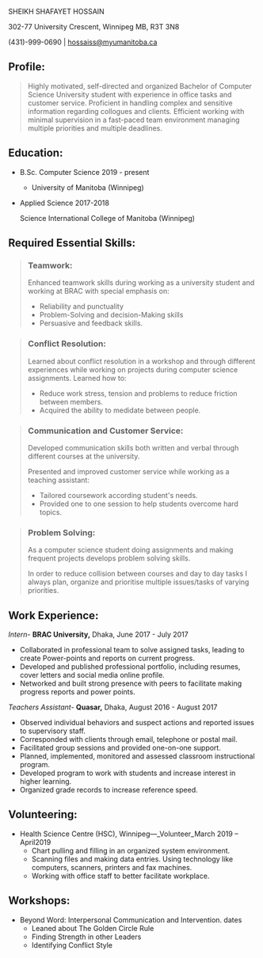 SHEIKH SHAFAYET HOSSAIN

302-77 University Crescent, Winnipeg MB, R3T 3N8

(431)-999-0690 | [hossaiss@myumanitoba.ca](mailto:hossaiss@myumanitoba.ca)

## Profile:

>Highly motivated, self-directed and organized Bachelor of Computer Science University student with experience in office tasks and customer service. Proficient in handling complex and sensitive information regarding collogues and clients. Efficient working with minimal supervision in a fast-paced team environment managing multiple priorities and multiple deadlines.

## Education:

* B.Sc. Computer Science 2019 - present

    * University of Manitoba (Winnipeg)

* Applied Science 2017-2018

    Science International College of Manitoba (Winnipeg)

## Required Essential Skills:

> ### **Teamwork:**
>
>Enhanced teamwork skills during working as a university student and working at BRAC with special emphasis on:
>
>   * Reliability and punctuality
>   *  Problem-Solving and decision-Making skills
>   *  Persuasive and feedback skills.

> ### **Conflict Resolution:**
>
>Learned about conflict resolution in a workshop and through different experiences while working on projects during computer science assignments. Learned how to:
>
>* Reduce work stress, tension and problems to reduce friction between members.
>* Acquired the ability to medidate between people.

>### **Communication and Customer Service:**
>
>Developed communication skills both written and verbal through different courses at the university.
>
>Presented and improved customer service while working as a teaching assistant:
>
>* Tailored coursework according student&#39;s needs.
>* Provided one to one session to help students overcome hard topics.

>### **Problem Solving:**
>
>As a computer science student doing assignments and making frequent projects develops problem solving skills.
>
>In order to reduce collision between courses and day to day tasks I always plan, organize and prioritise multiple issues/tasks of varying priorities.

## Work Experience:

_Intern-_ **BRAC University,** Dhaka, June 2017 - July 2017

- Collaborated in professional team to solve assigned tasks, leading to create Power-points and reports on current progress.
- Developed and published professional portfolio, including resumes, cover letters and social media online profile.
- Networked and built strong presence with peers to facilitate making progress reports and power points.

_Teachers Assistant-_ **Quasar,** Dhaka, August 2016 - August 2017

- Observed individual behaviors and suspect actions and reported issues to supervisory staff.
- Corresponded with clients through email, telephone or postal mail.
- Facilitated group sessions and provided one-on-one support.
- Planned, implemented, monitored and assessed classroom instructional program.
- Developed program to work with students and increase interest in higher learning.
- Organized grade records to increase reference speed.

## Volunteering:

- Health Science Centre (HSC), Winnipeg—_Volunteer_March 2019 – April2019
   - Chart pulling and filling in an organized system environment.
   - Scanning files and making data entries. Using technology like computers, scanners, printers and fax machines.
   - Working with office staff to better facilitate workplace.

## Workshops:

- Beyond Word: Interpersonal Communication and Intervention. dates
  - Leaned about The Golden Circle Rule
  - Finding Strength in other Leaders
  - Identifying Conflict Style